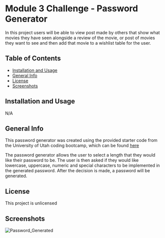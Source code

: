 # Module 3 Challenge - Password Generator

In this project users will be able to view post made by others that show what movies they have seen alongside a review of the movie, or post of movies they want to see and then add that movie to a wishlist table for the user.

## Table of Contents
- [Installation and Usage](#installation-and-usage)
- [General Info](#general-info)
- [License](#license)
- [Screenshots](#screenshots)

## Installation and Usage
N/A


## General Info
This password generator was created using the provided starter code from the University of Utah coding bootcamp, which can be found [here](https://github.com/coding-boot-camp/friendly-parakeet)

The password generator allows the user to select a length that they would like their password to be. The user is then asked if they would like lowercase, uppercase, numeric and special characters to be implemented in the generated password. After the decision is made, a password will be generated.

## License
This project is unlicensed

## Screenshots
![Password_Generated](https://github.com/Buk1li/module-3-password-generator/assets/153480227/dcdaa2d3-e381-44f7-8f6c-0bb94e88c990)
